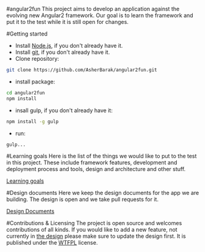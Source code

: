 #angular2fun
This project aims to develop an application against the evolving new Angular2 framework.  Our goal is to learn the framework and put it to the test while it is still open for changes.

#Getting started
* Install [Node.js](https://nodejs.org/), if you don't already have it.
* Install [git](https://git-scm.com/book/en/v2/Getting-Started-Installing-Git), if you don't already have it.
* Clone repository:
```bash
git clone https://github.com/AsherBarak/angular2fun.git
```
* install package:
```bash
cd angular2fun
npm install
```
* insall gulp, if you don't already have it:
```bash
npm install -g gulp
```
* run:
```bash
gulp...
```

#Learning goals
Here is the list of the things we would like to put to the test in this project. These include framework features, development and deployment process and tools, design and architecture and other stuff.

[Learning goals]

#Design documents
Here we keep the design documents for the app we are building. The design is open and we take pull requests for it.

[Design Documents]

#Contributions & Licensing
The project is open source and welcomes contributions of all kinds. If you would like to add a new feature, not currently in [the design](./docs/app_design/) please make sure to update the design first. 
It is published under the [WTFPL](http://www.wtfpl.net/) license.


[Learning goals]:./docs/LEARNING_GOALS.md
[Design Documents]:./docs/app_design/
